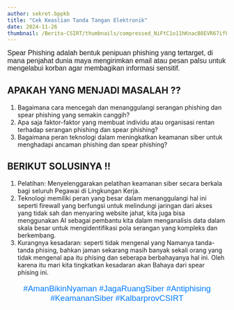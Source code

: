 ```yaml
---
author: sekret.bppkb
title: "Cek Keaslian Tanda Tangan Elektronik"
date: 2024-11-26
thumbnail: /Berita-CSIRT/thumbnails/compressed_NiFtC1o11hKnacB8EVR67ifPp7mrWD3JzQexEm1a.jpg
---
```


<p style="line-height: 1.1;"><span style="font-size: 12pt; font-family: 'Poppins', sans-serif;">Spear Phishing adalah bentuk penipuan phishing yang tertarget, di mana penjahat dunia maya mengirimkan email atau pesan palsu untuk mengelabui korban agar membagikan informasi sensitif.</span></p>

<h2>APAKAH YANG MENJADI MASALAH ??</h2>
<ol>
  <li>Bagaimana cara mencegah dan menanggulangi serangan phishing dan spear phishing yang semakin canggih?</li>
  <li>Apa saja faktor-faktor yang membuat individu atau organisasi rentan terhadap serangan phishing dan spear phishing?</li>
  <li>Bagaimana peran teknologi dalam meningkatkan keamanan siber untuk menghadapi ancaman phishing dan spear phishing?</li>
</ol>

<h2>BERIKUT SOLUSINYA !!</h2>
<ol>
  <li>Pelatihan: Menyelenggarakan pelatihan keamanan siber secara berkala bagi seluruh Pegawai di Lingkungan Kerja.</li>
  <li>Teknologi memiliki peran yang besar dalam menanggulangi hal ini seperti firewall yang berfungsi untuk melindungi jaringan dari akses yang tidak sah dan menyaring website jahat, kita juga bisa menggunakan AI sebagai pembantu kita dalam menganalisis data dalam skala besar untuk mengidentifikasi pola serangan yang kompleks dan berkembang.</li>
  <li>Kurangnya kesadaran: seperti tidak mengenal yang Namanya tanda-tanda phising, bahkan jaman sekarang masih banyak sekali orang yang tidak mengenal apa itu phising dan seberapa berbahayanya hal ini. Oleh karena itu mari kita tingkatkan kesadaran akan Bahaya dari spear phising ini.</li>
</ol>

<p style="text-align: center; font-size: 14pt; font-family: 'Poppins', sans-serif; color: #007BFF;">#AmanBikinNyaman #JagaRuangSiber #Antiphising #KeamananSiber #KalbarprovCSIRT</p>

